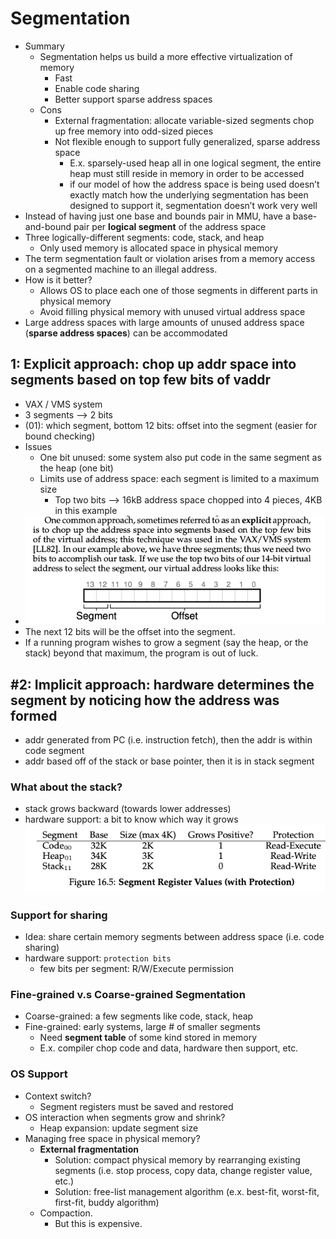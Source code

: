 # Segmentation

- Summary
    - Segmentation helps us build a more effective virtualization of memory
        - Fast
        - Enable code sharing
        - Better support sparse address spaces
    - Cons
        - External fragmentation: allocate variable-sized segments chop up free memory into odd-sized pieces
        - Not flexible enough to support fully generalized, sparse address space
            - E.x. sparsely-used heap all in one logical segment, the entire heap must still reside in memory in order to be accessed
            - if our model of how the address space is being used doesn’t exactly match how the underlying segmentation has been designed to support it, segmentation doesn’t work very well
- Instead of having just one base and bounds pair in MMU, have a base-and-bound pair per **logical segment** of the address space
- Three logically-different segments: code, stack, and heap
    - Only used memory is allocated space in physical memory
- The term segmentation fault or violation arises from a memory access on a segmented machine to an illegal address.
- How is it better?
    - Allows OS to place each one of those segments in different parts in physical memory
    - Avoid filling physical memory with unused virtual address space
- Large address spaces with large amounts of unused address space (**sparse address spaces**) can be accommodated
  
## 1: Explicit approach: chop up addr space into segments based on top few bits of vaddr 
- VAX / VMS system
- 3 segments —> 2 bits
- (01): which segment, bottom 12 bits: offset into the segment (easier for bound checking)
- Issues
    - One bit unused: some system also put code in the same segment as the heap (one bit)
    - Limits use of address space: each segment is limited to a maximum size
        - Top two bits —> 16kB address space chopped into 4 pieces, 4KB in this example
- ![alt text](image-2.png)
- The next 12 bits will be the offset into the segment. 
- If a running program wishes to grow a segment (say the heap, or the stack) beyond that maximum, the program is out of luck.

## #2: Implicit approach: hardware determines the segment by noticing how the address was formed 
- addr generated from PC (i.e. instruction fetch), then the addr is within code segment
- addr based off of the stack or base pointer, then it is in stack segment

### What about the stack?

- stack grows backward (towards lower addresses)
- hardware support: a bit to know which way it grows
![alt text](image-3.png)

### Support for sharing

- Idea: share certain memory segments between address space (i.e. code sharing)
- hardware support: `protection bits`
    - few bits per segment: R/W/Execute permission

### Fine-grained v.s Coarse-grained Segmentation

- Coarse-grained: a few segments like code, stack, heap
- Fine-grained: early systems, large # of smaller segments
    - Need **segment table** of some kind stored in memory
    - E.x. compiler chop code and data, hardware then support, etc.

### OS Support

- Context switch?
    - Segment registers must be saved and restored
- OS interaction when segments grow and shrink?
    - Heap expansion: update segment size
- Managing free space in physical memory?
    - **External fragmentation**
        - Solution: compact physical memory by rearranging existing segments (i.e. stop process, copy data, change register value, etc.)
        - Solution: free-list management algorithm (e.x. best-fit, worst-fit, first-fit, buddy algorithm)
    - Compaction.
      - But this is expensive. 